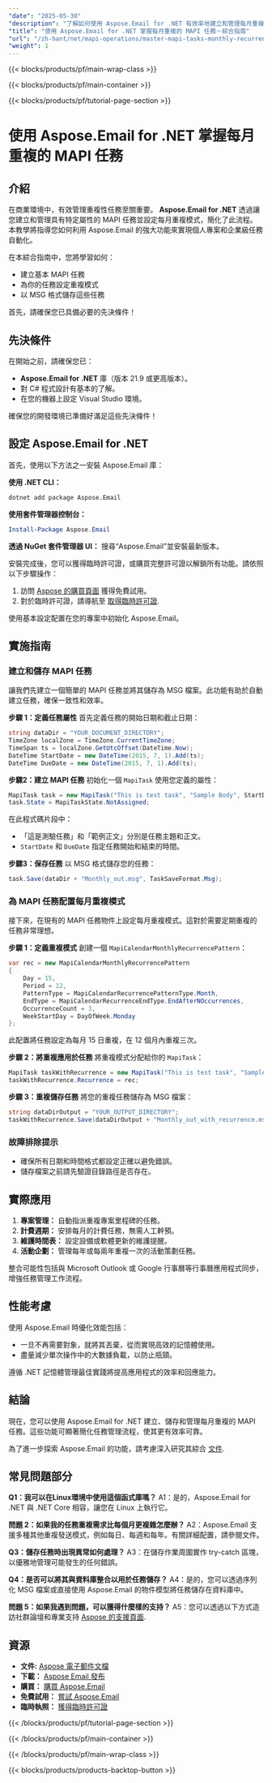 ```yaml
---
"date": "2025-05-30"
"description": "了解如何使用 Aspose.Email for .NET 有效率地建立和管理每月重複的 MAPI 任務。本指南涵蓋安裝、任務建立和設定重複模式。"
"title": "使用 Aspose.Email for .NET 掌握每月重複的 MAPI 任務－綜合指南"
"url": "/zh-hant/net/mapi-operations/master-mapi-tasks-monthly-recurrence-aspose-email-net/"
"weight": 1
---
```


{{< blocks/products/pf/main-wrap-class >}}

{{< blocks/products/pf/main-container >}}

{{< blocks/products/pf/tutorial-page-section >}}
# 使用 Aspose.Email for .NET 掌握每月重複的 MAPI 任務

## 介紹
在商業環境中，有效管理重複性任務至關重要。 **Aspose.Email for .NET** 透過讓您建立和管理具有特定屬性的 MAPI 任務並設定每月重複模式，簡化了此流程。本教學將指導您如何利用 Aspose.Email 的強大功能來實現個人專案和企業級任務自動化。

在本綜合指南中，您將學習如何：
- 建立基本 MAPI 任務
- 為你的任務設定重複模式
- 以 MSG 格式儲存這些任務

首先，請確保您已具備必要的先決條件！

## 先決條件
在開始之前，請確保您已：
- **Aspose.Email for .NET** 庫（版本 21.9 或更高版本）。
- 對 C# 程式設計有基本的了解。
- 在您的機器上設定 Visual Studio 環境。

確保您的開發環境已準備好滿足這些先決條件！

## 設定 Aspose.Email for .NET
首先，使用以下方法之一安裝 Aspose.Email 庫：

**使用 .NET CLI：**
```bash
dotnet add package Aspose.Email
```

**使用套件管理器控制台：**
```powershell
Install-Package Aspose.Email
```

**透過 NuGet 套件管理器 UI：**
搜尋“Aspose.Email”並安裝最新版本。

安裝完成後，您可以獲得臨時許可證，或購買完整許可證以解鎖所有功能。請依照以下步驟操作：
1. 訪問 [Aspose 的購買頁面](https://purchase.aspose.com/buy) 獲得免費試用。
2. 對於臨時許可證，請導航至 [取得臨時許可證](https://purchase。aspose.com/temporary-license/).

使用基本設定配置在您的專案中初始化 Aspose.Email。

## 實施指南

### 建立和儲存 MAPI 任務
讓我們先建立一個簡單的 MAPI 任務並將其儲存為 MSG 檔案。此功能有助於自動建立任務，確保一致性和效率。

**步驟 1：定義任務屬性**
首先定義任務的開始日期和截止日期：
```csharp
string dataDir = "YOUR_DOCUMENT_DIRECTORY";
TimeZone localZone = TimeZone.CurrentTimeZone;
TimeSpan ts = localZone.GetUtcOffset(DateTime.Now);
DateTime StartDate = new DateTime(2015, 7, 1).Add(ts);
DateTime DueDate = new DateTime(2015, 7, 1).Add(ts);
```

**步驟2：建立 MAPI 任務**
初始化一個 `MapiTask` 使用您定義的屬性：
```csharp
MapiTask task = new MapiTask("This is test task", "Sample Body", StartDate, DueDate);
task.State = MapiTaskState.NotAssigned;
```
在此程式碼片段中：
- 「這是測驗任務」和「範例正文」分別是任務主題和正文。
- `StartDate` 和 `DueDate` 指定任務開始和結束的時間。

**步驟3：保存任務**
以 MSG 格式儲存您的任務：
```csharp
task.Save(dataDir + "Monthly_out.msg", TaskSaveFormat.Msg);
```

### 為 MAPI 任務配置每月重複模式
接下來，在現有的 MAPI 任務物件上設定每月重複模式。這對於需要定期重複的任務非常理想。

**步驟 1：定義重複模式**
創建一個 `MapiCalendarMonthlyRecurrencePattern`：
```csharp
var rec = new MapiCalendarMonthlyRecurrencePattern
{
    Day = 15,
    Period = 12,
    PatternType = MapiCalendarRecurrencePatternType.Month,
    EndType = MapiCalendarRecurrenceEndType.EndAfterNOccurrences,
    OccurrenceCount = 3,
    WeekStartDay = DayOfWeek.Monday
};
```
此配置將任務設定為每月 15 日重複，在 12 個月內重複三次。

**步驟 2：將重複應用於任務**
將重複模式分配給你的 `MapiTask`：
```csharp
MapiTask taskWithRecurrence = new MapiTask("This is test task", "Sample Body", DateTime.Now, DateTime.Now.AddDays(30));
taskWithRecurrence.Recurrence = rec;
```

**步驟 3：重複儲存任務**
將您的重複任務儲存為 MSG 檔案：
```csharp
string dataDirOutput = "YOUR_OUTPUT_DIRECTORY";
taskWithRecurrence.Save(dataDirOutput + "Monthly_out_with_recurrence.msg", TaskSaveFormat.Msg);
```

### 故障排除提示
- 確保所有日期和時間格式都設定正確以避免錯誤。
- 儲存檔案之前請先驗證目錄路徑是否存在。

## 實際應用
1. **專案管理：** 自動指派重複專案里程碑的任務。
2. **計費週期：** 安排每月的計費任務，無需人工幹預。
3. **維護時間表：** 設定設備或軟體更新的維護提醒。
4. **活動企劃：** 管理每年或每兩年重複一次的活動策劃任務。

整合可能性包括與 Microsoft Outlook 或 Google 行事曆等行事曆應用程式同步，增強任務管理工作流程。

## 性能考慮
使用 Aspose.Email 時優化效能包括：
- 一旦不再需要對象，就將其丟棄，從而實現高效的記憶體使用。
- 盡量減少單次操作中的大數據負載，以防止瓶頸。

遵循 .NET 記憶體管理最佳實踐將提高應用程式的效率和回應能力。

## 結論
現在，您可以使用 Aspose.Email for .NET 建立、儲存和管理每月重複的 MAPI 任務。這些功能可顯著簡化任務管理流程，使其更有效率可靠。

為了進一步探索 Aspose.Email 的功能，請考慮深入研究其綜合 [文件](https://reference。aspose.com/email/net/).

## 常見問題部分
**Q1：我可以在Linux環境中使用這個函式庫嗎？**
A1：是的，Aspose.Email for .NET 與 .NET Core 相容，讓您在 Linux 上執行它。

**問題 2：如果我的任務重複需求比每個月更複雜怎麼辦？**
A2：Aspose.Email 支援多種其他重複發送模式，例如每日、每週和每年。有關詳細配置，請參閱文件。

**Q3：儲存任務時出現異常如何處理？**
A3：在儲存作業周圍實作 try-catch 區塊，以優雅地管理可能發生的任何錯誤。

**Q4：是否可以將其與資料庫整合以用於任務儲存？**
A4：是的，您可以透過序列化 MSG 檔案或直接使用 Aspose.Email 的物件模型將任務儲存在資料庫中。

**問題 5：如果我遇到問題，可以獲得什麼樣的支持？**
A5：您可以透過以下方式造訪社群論壇和專業支持 [Aspose 的支援頁面](https://forum。aspose.com/c/email/10).

## 資源
- **文件:** [Aspose 電子郵件文檔](https://reference.aspose.com/email/net/)
- **下載：** [Aspose Email 發布](https://releases.aspose.com/email/net/)
- **購買：** [購買 Aspose.Email](https://purchase.aspose.com/buy)
- **免費試用：** [嘗試 Aspose.Email](https://releases.aspose.com/email/net/)
- **臨時執照：** [獲得臨時許可證](https://purchase.aspose.com/temporary-license/)

{{< /blocks/products/pf/tutorial-page-section >}}

{{< /blocks/products/pf/main-container >}}

{{< /blocks/products/pf/main-wrap-class >}}

{{< blocks/products/products-backtop-button >}}
